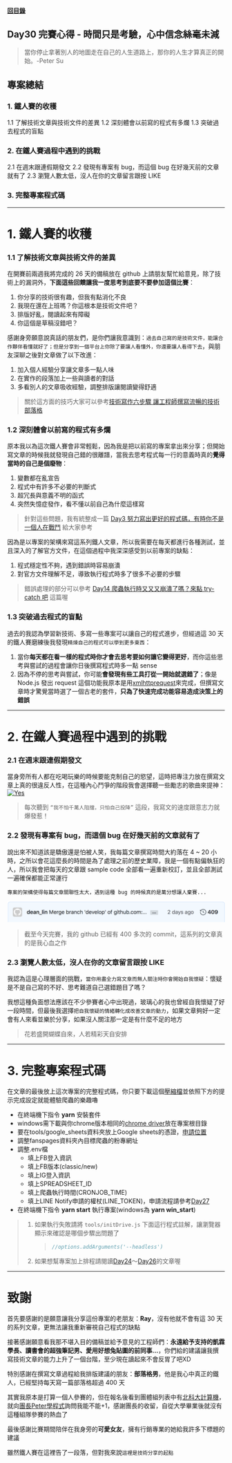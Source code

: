 #### [回目錄](../README.md)
## Day30 完賽心得 - 時間只是考驗，心中信念絲毫未減

>當你停止拿著別人的地圖走在自己的人生道路上，那你的人生才算真正的開始。-Peter Su

專案總結
----
### 1. 鐵人賽的收穫
1.1 了解技術文章與技術文件的差異
1.2 深刻體會以前寫的程式有多爛
1.3 突破過去程式的盲點

### 2. 在鐵人賽過程中遇到的挑戰
2.1 在週末跟連假期發文
2.2 發現有專案有 bug，而這個 bug 在好幾天前的文章就有了
2.3 瀏覽人數太低，沒人在你的文章留言跟按 LIKE

### 3. 完整專案程式碼

----

# 1. 鐵人賽的收穫
### 1.1 了解技術文章與技術文件的差異
在開賽前兩週我將完成的 26 天的備稿放在 github 上請朋友幫忙給意見，除了技術上的漏洞外，**下面這些回饋讓我一度思考到底要不要參加這個比賽**：
1. 你分享的技術很有趣，但我有點消化不良
2. 我現在還在上班嗎？你這根本是技術文件吧？
3. 排版好亂，閱讀起來有障礙
4. 你這個是草稿沒錯吧？

感謝身旁願意說真話的朋友們，是你們讓我意識到：`過去自己寫的是技術文件，能讓合作夥伴看懂就好了；但是分享到一個平台上你除了要讓人看懂外，你還要讓人看得下去`，與朋友深聊之後對文章做了以下改進：
1. 加入個人經驗分享讓文章多一點人味
2. 在實作的段落加上一些與讀者的對話
3. 多看別人的文章吸收經驗，調整排版讓閱讀變得舒適

> 關於這方面的技巧大家可以參考[技術寫作六步驟 讓工程師撰寫流暢的技術部落格](https://tw.alphacamp.co/blog/2018-06-14-18352)

### 1.2 深刻體會以前寫的程式有多爛
原本我以為這次鐵人賽會非常輕鬆，因為我是把以前寫的專案拿出來分享；但開始寫文章的時候我就發現自己錯的很離譜，當我去思考程式每一行的意義時真的**覺得當時的自己是個廢物**：
1. 變數都在亂宣告
2. 程式中有許多不必要的判斷式
3. 超冗長與意義不明的函式
4. 突然失憶症發作，看不懂以前自己為什麼這樣寫

> 針對這些問題，我有統整成一篇 [Day3 努力寫出更好的程式碼，有時你不是一個人在戰鬥](/day3/README.md) 給大家參考

因為是以專案的架構來寫這系列鐵人文章，所以我需要在每天都進行各種測試，並且深入的了解官方文件，在這個過程中我深深感受到以前專案的缺點：
1. 程式穩定性不夠，遇到錯誤時容易崩潰
2. 對官方文件理解不足，導致執行程式時多了很多不必要的步驟

> 錯誤處理的部分可以參考 [Day14 爬蟲執行時又又又崩潰了嗎？來點 try-catch 吧](/day14/README.md) 這篇喔


### 1.3 突破過去程式的盲點
過去的我認為學習新技術、多寫一些專案可以讓自己的程式進步，但經過這 30 天的鐵人賽磨練後我發現`精煉自己的程式可以學到更多東西`：
1. 當你**每天都在看一樣的程式時你才會去思考要如何讓它變得更好**，而你這些思考與嘗試的過程會讓你日後撰寫程式時多一點 sense
2. 因為不停的思考與嘗試，你可能**會發現有些工具打從一開始就選錯了**；像是 Node.js 發出 request 這個功能我原本是用[xmlhttprequest](https://www.npmjs.com/package/xmlhttprequest)來完成，但撰寫文章時才驚覺當時選了一個古老的套件，**只為了快速完成功能容易造成決策上的錯誤**

----

# 2. 在鐵人賽過程中遇到的挑戰
### 2.1 在週末跟連假期發文
當身旁所有人都在吃喝玩樂的時候要能克制自己的慾望，這時把專注力放在撰寫文章上真的很違反人性，在這種內心鬥爭的階段我會選擇聽一些勵志的歌曲來提神：  
[![Yes](https://img.youtube.com/vi/w_OfGctVLdE/0.jpg)](https://www.youtube.com/watch?v=w_OfGctVLdE)
> 每次聽到 `“我不怕千萬人阻擋，只怕自己投降”` 這段，我寫文的速度跟意志力就爆發惹！

### 2.2 發現有專案有 bug，而這個 bug 在好幾天前的文章就有了
說出來不知道該是驕傲還是怕被人笑，我每篇文章撰寫時間大約落在 4 ~ 20 小時，之所以會花這麼長的時間是為了處理之前的歷史業障，我是一個有點偏執狂的人，所以我會把每天的文章跟 sample code 全部看一遍重新校訂，並且全部測試一遍確保都能正常運行

`專案的架構使得每篇文章關聯性太大，遇到這種 bug 的時候真的是萬分想讓人棄賽...`

![image](./article_img/commit.png)
> 截至今天完賽，我的 github 已經有 400 多次的 commit，這系列的文章真的是我心血之作

### 2.3 瀏覽人數太低，沒人在你的文章留言跟按 LIKE
我認為這是心理層面的挑戰，`當你用盡全力寫文章而無人關注時你會開始自我懷疑`：懷疑是不是自己寫的不好、思考難道自己選錯題目了嗎？   

我想這種負面想法應該在不少參賽者心中出現過，玻璃心的我也曾經自我懷疑了好一段時間，但最後我選擇`把自我懷疑的情緒轉化成改善文章的動力`，如果文章夠好一定會有人來看並樂於分享，如果沒人關注那一定是有什麼不足的地方
> 花若盛開蝴蝶自來，人若精彩天自安排


----

# 3. 完整專案程式碼
在文章的最後放上這次專案的完整程式碼，你只要下載這個[壓縮檔](https://github.com/dean9703111/ithelp_30days/raw/master/sampleCode/day29_sample_code.zip)並依照下方的提示完成設定就能體驗爬蟲的樂趣嚕
* 在終端機下指令 **yarn** 安裝套件
* windows需下載與你chrome版本相同的[chrome driver](http://chromedriver.storage.googleapis.com/index.html)放在專案根目錄
* 要在tools/google_sheets資料夾放上Google sheets的憑證，[申請位置](https://developers.google.com/sheets/api/quickstart/nodejs) 
* 調整fanspages資料夾內目標爬蟲的粉專網址
* 調整.env檔
    * 填上FB登入資訊
    * 填上FB版本(classic/new)
    * 填上IG登入資訊
    * 填上SPREADSHEET_ID
    * 填上爬蟲執行時間(CRONJOB_TIME)
    * 填上LINE Notify申請的權杖(LINE_TOKEN)，申請流程請參考[Day27](/day27/README.md) 
* 在終端機下指令 **yarn start** 執行專案(windows為 **yarn win_start**)
> 1. 如果執行失敗請將 `tools/initDrive.js` 下面這行程式註解，讓瀏覽器顯示來確認是哪個步驟出問題了
>    > ```js
>    > //options.addArguments('--headless')
>    > ```
> 2. 如果想幫專案加上排程請閱讀[Day24](/day24/README.md)～[Day26](/day26/README.md)的文章喔

----

# 致謝
首先要感謝的是願意讓我分享這份專案的老朋友：**Ray**，沒有他就不會有這 30 天的系列文章，更無法讓我重新審視自己程式的缺點

接著感謝願意看我那不堪入目的備稿並給予意見的工程師們：**永遠給予支持的凱霖學長、讀書會的超強筆記男、愛用好想兔貼圖的前同事...**，你們給的建議讓我撰寫技術文章的能力上升了一個台階，至少現在讀起來不會反胃了吧XD

特別感謝在撰寫文章過程給我排版建議的朋友：**部落格男**，他是我心中真正的鐵人，已經堅持每天寫一篇部落格超過 400 天

其實我原本是打算一個人參賽的，但在報名後看到團體組列表中有[北科大計算機](https://ithelp.ithome.com.tw/2020-12th-ironman/signup/team/96)，就向[團長Peter學程式](https://ithelp.ithome.com.tw/users/20110850)詢問我能不能+1，感謝團長的收留，自從大學畢業後就沒有這種組隊參賽的熱血了

最後感謝比賽期間陪伴在我身旁的**可愛女友**，擁有行銷專業的她給我許多下標題的建議

雖然鐵人賽在這裡告了一段落，但對我來說`這裡是技術分享的起點`